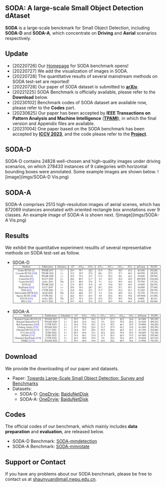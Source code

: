 ## **SODA**: A large-scale **S**mall **O**bject **D**etection d**A**taset
**SODA** is a large-scale benckmark for Small Object Detection, including **SODA-D** and **SODA-A**, which concentrate on **Driving** and **Aerial** scenarios respectively.

## **Update**
 - [20220726] Our [Homepage](https://shaunyuan22.github.io/SODA/) for SODA benchmark opens!
 - [20220727] We add the visualization of images in SODA.
 - [20220728] The quantitative results of several mainstream methods on SODA test-set are reported!
 - [20220728] Our paper of SODA dataset is submitted to [**arXiv**](https://arxiv.org/abs/2207.14096).
 - [20221225] SODA Benchmark is officially available, please refer to the **Download** below.
 - [20230102] Benchmark codes of SODA dataset are available now, please refer to the **Codes** part.
 - [20230625] Our paper has been accepted by **IEEE Transactions on Pattern Analysis and Machine Intelligence** ([**TPAMI**](https://ieeexplore.ieee.org/document/10168277)), in which the final version and Appendix files are available. 
 - [20231004] One paper based on the SODA benchmark has been accepted by [**ICCV 2023**](https://openaccess.thecvf.com/content/ICCV2023/html/Yuan_Small_Object_Detection_via_Coarse-to-fine_Proposal_Generation_and_Imitation_Learning_ICCV_2023_paper.html), and the code please refer to the [**Project**](https://github.com/shaunyuan22/CFINet).
 <!-- - [20220726] Pretrained models are released, please see the **Download** part. -->
 
## **SODA-D**
SODA-D contains 24828 well-chosen and high-quality images under driving scenarios, on which 278433 instances of 9 categories with horizontal bounding boxes were annotated. Some example images are shown below.
![image](imgs/SODA-D Vis.png)

## **SODA-A**
SODA-A comprises 2513 high-resolution images of aerial scenes, which has 872069 instances annotated with oriented rectangle box annotations over 9 classes. An example image of SODA-A is shown next.
![image](imgs/SODA-A Vis.png)

## **Results**
We exhibit the quantitative experiment resullts of several representative methods on SODA test-set as follow.
 - SDOA-D
  ![image](imgs/SODA-D.PNG)
    <!--
    | **Method** | **Schedule** | **$AP$** | **$AP_{50}$** | **$AP_{75}$** | **$AP_T$** | **$AP_{eT}$** | **$AP_{rT}$** | **$AP_{gT}$** | **$AP_S$** |
    | :----: | :----: | :----: | :----: | :----: | :----: | :----: | :----: | :----: | :----: |
    | Faster RCNN | $1 \times$ | 32.9 | 64.5 | 29.4 | 28.9 | 19.3 | 30.1 | 35.8 | 43.2 |
    | Cascade RCNN | $1 \times$ |35.7 | 64.6 | 33.8 | 31.2 | 20.4 | 32.5 | 39.0 | 46.9 |
    | RetinaNet | $1 \times$ | 29.2 | 58.0 | 25.3 | 25.0 | 15.7 | 26.3 | 31.8 | 39.6 |
    | FCOS | $1 \times$ | 28.7 | 55.1 | 26.0 | 23.9 | 11.9 | 25.6 | 32.8 | 40.9 |
    | RepPoints | $1 \times$ | 32.9 | 60.8 | 30.9 | 28.0 | 16.2 | 29.6 | 36.8 | 45.3 |
    | ATSS | $1 \times$ | 30.1 | 59.5 | 26.3 | 26.1 | 17.0 | 27.4 | 32.8 | 40.5 |
    | Deformable-DETR | $50e$ | 23.4 | 50.6 | 18.8 | 19.2 | 10.1 | 20.0 | 26.5 | 34.2 |
    | Sparse RCNN | $1 \times$ | 28.3 | 55.8 | 25.5 | 24.2 | 14.1 | 25.5 | 31.7 | 39.4 |
    -->
    
 - SDOA-A
  ![image](imgs/SODA-A.PNG)
    <!--
    | **Method** | **Schedule** | **$AP$** | **$AP_{50}$** | **$AP_{75}$** | **$AP_T$** | **$AP_{eT}$** | **$AP_{rT}$** | **$AP_{gT}$** | **$AP_S$** |
    | :----: | :----: | :----: | :----: | :----: | :----: | :----: | :----: | :----: | :----: |
    | Rotated Faster RCNN| $1 \times$ | 34.0 | 72.6 | 25.7 | 32.5 | 18.6 | 34.2 | 39.0 | 34.4 |
    | Rotated RetinaNet | $1 \times$ | 28.1 | 66.1 | 17.4 | 26.8 | 14.9 | 28.3 | 32.8 | 28.2 |
    | RoI Transformer | $1 \times$ | 37.7 | 75.5 | 32.1 | 36.0 | 20.7 | 37.3 | 43.3 | 39.5 |
    | Gliding Vertex | $1 \times$ | 33.2 | 73.2 | 24.1 | 31.7 | 18.6 | 32.6 | 38.6 | 33.8 |
    | Oriented RCNN | $1 \times$ | 36.0 | 73.2 | 30.4 | 34.4 | 19.5 | 35.6 | 41.2 | 36.7 |
    | S$^2$ A-Net | $1 \times$ | 29.6 | 72.4 | 14.0 | 28.3 | 15.6 | 29.1 | 33.8 | 29.5 |
    | DODet | $1 \times$ | 32.4 | 69.5 | 24.4 | 30.9 | 17.7 | 32.0 | 36.6 | 32.9 |
    -->


## **Download**
We provide the downloading of our paper and datasets.
 - Paper: [Towards Large-Scale Small Object Detection: Survey and Benchmarks](https://ieeexplore.ieee.org/document/10168277)
 - Datasets:
   - SODA-D: [OneDrvie](https://nwpueducn-my.sharepoint.com/:f:/g/personal/gcheng_nwpu_edu_cn/EhXUvvPZLRRLnmo0QRmd4YUBvDLGMixS11_Sr6trwJtTrQ?e=PellK6); [BaiduNetDisk](https://pan.baidu.com/s/1aqmqkG_GzDKBTM_NK5ecqA?pwd=SODA)
   - SODA-A: [OneDrvie](https://nwpueducn-my.sharepoint.com/:f:/g/personal/gcheng_nwpu_edu_cn/EqJBjheHJXVOrMQWcr8dOt0BZJAfn1bkUSEQwIKHkVE0Vg?e=Hhcnoi); [BaiduNetDisk](https://pan.baidu.com/s/1G6x-hslv5C02WikZCzsNlA?pwd=SODA)

## **Codes**
The official codes of our benchmark, which mainly includes **data preparation** and **evaluation**, are released below.
 - SODA-D Benchmark: [SODA-mmdetection](https://github.com/shaunyuan22/SODA-mmdetection)
 - SODA-A Benchmark: [SODA-mmrotate](https://github.com/shaunyuan22/SODA-mmrotate)



<!--
 - Pretrained Models: Models trained on train-set are available at: [OneDrvie](https://www.microsoft.com/onedrive); [BaiduNetDisk](https://pan.baidu.com)
-->

## **Support or Contact**
If you have any problems about our SODA benchmark, please be free to contact us at shaunyuan@mail.nwpu.edu.cn.
